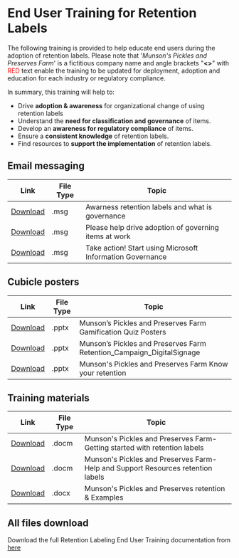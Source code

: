 
# End User Training for Retention Labels

The following training is provided to help educate end users during the adoption of retention labels. Please note that '*Munson's Pickles and Preserves Farm*' is a fictitious company name and angle brackets "**<>**" with <span style="color:red">RED</span> text enable the training to be updated for deployment, adoption and education for each industry or regulatory compliance.

In summary, this training will help to:

* Drive **adoption & awareness** for organizational change of using retention labels
* Understand the **need for classification and governance** of items.
* Develop an **awareness for regulatory compliance** of items.
* Ensure a **consistent knowledge** of retention labels.
* Find resources to **support the implementation** of retention labels.

## Email messaging

|Link|File Type|Topic|
|---|---|---|
|[Download](retention\Awareness-Retention-labels-and-what-is-goverance.msg)|.msg| Awarness retention labels and what is governance|
|[Download](retention\Please-help-drive-adoption-of-governing-items-at-work.msg)|.msg| Please help drive adoption of governing items at work|
|[Download](retention\Take-action-Start-using-Microsoft-Information-Governance.msg)|.msg| Take action! Start using Microsoft Information Governance|

## Cubicle posters

|Link|File Type|Topic|
|---|---|---|
|[Download](retention\Munson-Pickles-and-Preserves-Farm-Gamification-Quiz-Posters.pptx)|.pptx| Munson’s Pickles and Preserves Farm Gamification Quiz Posters|
|[Download](retention\Munson-Pickles-and-Preserves-Farm-Retention_Campaign_DigitalSignage.pptx)|.pptx| Munson’s Pickles and Preserves Farm Retention_Campaign_DigitalSignage|
|[Download](retention\Munson-Pickles-and-Preserves-Farm-Know-your-retention.pptx)|.pptx| Munson's Pickles and Preserves Farm Know your retention|

## Training materials

|Link|File Type|Topic|
|---|---|---|
|[Download](retention\Munson-Pickles-and-Preserves-Farm-Getting-started-with-retention-labels.docm)|.docm| Munson's Pickles and Preserves Farm-Getting started with retention labels|
|[Download](retention\Munson-Pickles-and-Preserves-Farm-Help-and-Support-Resources-retention-labels.docm)|.docm| Munson's Pickles and Preserves Farm-Help and Support Resources retention labels|
|[Download](retention\Munson-Pickles-and-Preserves-retention-Examples.docx)|.docx| Munson's Pickles and Preserves retention & Examples|

## All files download

Download the full Retention Labeling End User Training documentation from [here](retention\End-User-Adoption-Training_Retention-Labels.zip)

